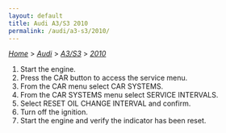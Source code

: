 ```yaml
---
layout: default
title: Audi A3/S3 2010
permalink: /audi/a3-s3/2010/
---
```

[*Home*](/) > [*Audi*](/audi/) > [*A3/S3*](/audi/a3-s3/) > [*2010*](/audi/a3-s3/2010/)
1. Start the engine.
2. Press the CAR button to access the service menu.
3. From the CAR menu select CAR SYSTEMS.
4. From the CAR SYSTEMS menu select SERVICE INTERVALS.
5. Select RESET OIL CHANGE INTERVAL and confirm.
6. Turn off the ignition.
7. Start the engine and verify the indicator has been reset.
